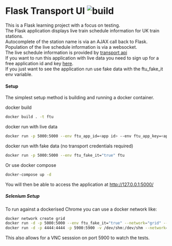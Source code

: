 # Flask Transport UI ![build](https://github.com/williajm/flask_transport_ui/actions/workflows/python-app.yml/badge.svg)

This is a Flask learning project with a focus on testing.  
The Flask application displays live train schedule information for UK train stations.  
Autocomplete of the station name is via an AJAX call back to Flask.  
Population of the live schedule information is via a websocket.  
The live schedule information is provided by [transport api](https://www.transportapi.com/)  
If you want to run this application with live data you need to sign up for a free application id and key [here](https://www.transportapi.com/plans/).  
If you just want to see the application run use fake data with the ftu_fake_it env variable.

#### Setup

The simplest setup method is building and running a docker container.

docker build

```bash
docker build . -t ftu
```

docker run with live data

```bash
docker run -p 5000:5000 --env ftu_app_id=<app id> --env ftu_app_key=<app key> ftu
```

docker run with fake data (no transport credentials required)

```bash
docker run -p 5000:5000 --env ftu_fake_it="true" ftu
```

Or use docker compose

```bash
docker-compose up -d
```

You will then be able to access the application at http://127.0.0.1:5000/

##### Selenium Setup

To run against a dockerised Chrome you can use a docker network like:

```bash
docker network create grid
docker run -d -p 5000:5000 --env ftu_fake_it="true" --network="grid" --name test_server ftu
docker run -d -p 4444:4444 -p 5900:5900 -v /dev/shm:/dev/shm --network="grid" selenium/standalone-chrome-debug
```

This also allows for a VNC sesssion on port 5900 to watch the tests.
